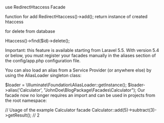 use RedirectHtaccess Facade

function for add
RedirectHtaccess()->add();
return instance of created htaccess

for delete from database

Htaccess()->find($id)->delete();

Important: this feature is available starting from Laravel 5.5. With version 5.4 or below, you must register your facades manually in the aliases section of the config/app.php configuration file.

You can also load an alias from a Service Provider (or anywhere else) by using the AliasLoader singleton class:

$loader = \Illuminate\Foundation\AliasLoader::getInstance();
$loader->alias('Calculator', "JohnDoe\\BlogPackage\\Facades\\Calculator");
Our facade now no longer requires an import and can be used in projects from the root namespace:

// Usage of the example Calculator facade
Calculator::add(5)->subtract(3)->getResult(); // 2